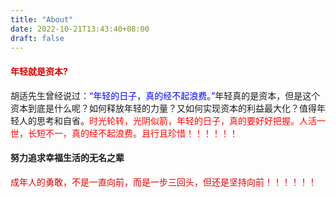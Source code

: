 ```yaml
---
title: "About"
date: 2022-10-21T13:43:40+08:00
draft: false
---
```

#### <font color="#dd0000">年轻就是资本?</font>
胡适先生曾经说过：<font color="blue">“年轻的日子，真的经不起浪费。”</font>年轻真的是资本，但是这个资本到底是什么呢？如何释放年轻的力量？又如何实现资本的利益最大化？值得年轻人的思考和自省。<font color="red">时光轮转，光阴似箭，年轻的日子，真的要好好把握。人活一世，长短不一，真的经不起浪费。且行且珍惜！！！！！！</font>

#### 努力追求幸福生活的无名之辈
<font color="#dd0000">成年人的勇敢，不是一直向前，而是一步三回头，但还是坚持向前！！！！！！</font>
